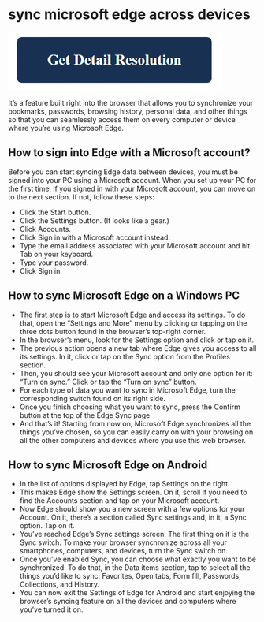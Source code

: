# sync microsoft edge across devices

[![sync microsoft edge across devices](get-detail.png)](https://icncomputer.com/sync-microsoft-edge-across-devices/)

It’s a feature built right into the browser that allows you to synchronize your bookmarks, passwords, browsing history, personal data, and other things so that you can seamlessly access them on every computer or device where you’re using Microsoft Edge.

## How to sign into Edge with a Microsoft account?

Before you can start syncing Edge data between devices, you must be signed into your PC using a Microsoft account. When you set up your PC for the first time, if you signed in with your Microsoft account, you can move on to the next section. If not, follow these steps:

* Click the Start button.
* Click the Settings button. (It looks like a gear.)
* Click Accounts.
* Click Sign in with a Microsoft account instead.
* Type the email address associated with your Microsoft account and hit Tab on your keyboard.
* Type your password.
* Click Sign in.

## How to sync Microsoft Edge on a Windows PC

* The first step is to start Microsoft Edge and access its settings. To do that, open the “Settings and More” menu by clicking or tapping on the three dots button found in the browser’s top-right corner.
* In the browser’s menu, look for the Settings option and click or tap on it.
* The previous action opens a new tab where Edge gives you access to all its settings. In it, click or tap on the Sync option from the Profiles section.
* Then, you should see your Microsoft account and only one option for it: “Turn on sync.” Click or tap the “Turn on sync” button.
* For each type of data you want to sync in Microsoft Edge, turn the corresponding switch found on its right side.
* Once you finish choosing what you want to sync, press the Confirm button at the top of the Edge Sync page.
* And that’s it! Starting from now on, Microsoft Edge synchronizes all the things you’ve chosen, so you can easily carry on with your browsing on all the other computers and devices where you use this web browser.

## How to sync Microsoft Edge on Android

* In the list of options displayed by Edge, tap Settings on the right.
* This makes Edge show the Settings screen. On it, scroll if you need to find the Accounts section and tap on your Microsoft account.
* Now Edge should show you a new screen with a few options for your Account. On it, there’s a section called Sync settings and, in it, a Sync option. Tap on it.
* You’ve reached Edge’s Sync settings screen. The first thing on it is the Sync switch. To make your browser synchronize across all your smartphones, computers, and devices, turn the Sync switch on.
* Once you’ve enabled Sync, you can choose what exactly you want to be synchronized. To do that, in the Data items section, tap to select all the things you’d like to sync: Favorites, Open tabs, Form fill, Passwords, Collections, and History.
* You can now exit the Settings of Edge for Android and start enjoying the browser’s syncing feature on all the devices and computers where you’ve turned it on.

